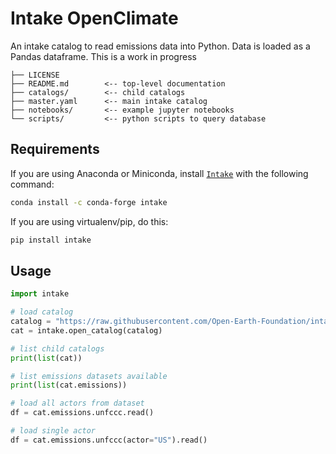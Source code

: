 # Intake OpenClimate

An intake catalog to read emissions data into Python. Data is loaded as a Pandas dataframe. This is a work in progress

```
├── LICENSE
├── README.md        <-- top-level documentation
├── catalogs/        <-- child catalogs
├── master.yaml      <-- main intake catalog
├── notebooks/       <-- example jupyter notebooks
└── scripts/         <-- python scripts to query database
```

## Requirements
If you are using Anaconda or Miniconda, install [`Intake`](https://intake.readthedocs.io/en/latest/index.html) with the following command:
```sh
conda install -c conda-forge intake
```

If you are using virtualenv/pip, do this:
```sh
pip install intake
```

## Usage
```python
import intake

# load catalog
catalog = "https://raw.githubusercontent.com/Open-Earth-Foundation/intake-OpenClimate/main/master.yaml"
cat = intake.open_catalog(catalog)

# list child catalogs
print(list(cat))

# list emissions datasets available
print(list(cat.emissions))

# load all actors from dataset
df = cat.emissions.unfccc.read()

# load single actor
df = cat.emissions.unfccc(actor="US").read()
```
